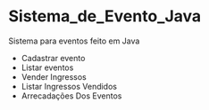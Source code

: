 # Sistema_de_Evento_Java
  Sistema para eventos feito em Java 
  - Cadastrar evento   
  - Listar eventos   
  - Vender Ingressos   
  - Listar Ingressos Vendidos   
  - Arrecadações Dos Eventos 
